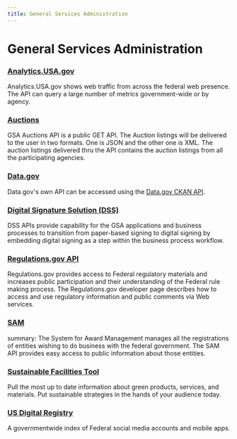 ```yaml
---
title: General Services Administration
---
```


# General Services Administration

### [Analytics.USA.gov](https://analytics.usa.gov/developer)
Analytics.USA.gov shows web traffic from across the federal web presence.  The API can query a large number of metrics government-wide or by agency.  

### [Auctions](https://gsa.github.io/auctions_api/)
GSA Auctions API is a public GET API. The Auction listings will be delivered to the user in two formats. One is JSON and the other one is XML. The auction listings delivered thru the API contains the auction listings from all the participating agencies.

### [Data.gov](https://www.data.gov/developers/apis)
Data.gov's own API can be accessed using the [Data.gov CKAN API](https://www.data.gov/developers/apis).

### [Digital Signature Solution (DSS)](https://gsa.github.io/DSSAPIDocumentation/api-docs/)  
DSS APIs provide capability for the GSA applications and business processes to transition from paper-based signing to digital signing by embedding digital signing as a step within the business process workflow. 

### [Regulations.gov API]( https://open.gsa.gov/api/regulationsgov/)
Regulations.gov provides access to Federal regulatory materials and increases public participation and their understanding of the Federal rule making process.  The Regulations.gov developer page describes how to access and use regulatory information and public comments via Web services.

### [SAM](https://gsa.github.io/sam_api/sam/)
summary: The System for Award Management manages all the registrations of entities wishing to do business with the federal government. The SAM API provides easy access to public information about those entities.

### [Sustainable Facilities Tool](https://sftool.gov/Developers)
Pull the most up to date information about green products, services, and materials. Put sustainable strategies in the hands of your audience today.

### [US Digital Registry](https://usdigitalregistry.digitalgov.gov)
A governmentwide index of Federal social media accounts and mobile apps.  
